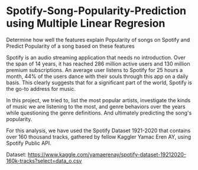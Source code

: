 # Spotify-Song-Popularity-Prediction using Multiple Linear Regresion

Determine how well the features explain Popularity of songs on Spotify and Predict Popularity of a song based on these features

Spotify is an audio streaming application that needs no introduction. Over the span of 14 years, it has reached 286 million active users and 130 million premium subscriptions. An average user listens to Spotify for 25 hours a month, 44% of the users dance with their souls through this app on a daily basis. This clearly suggests that for a significant part of the world, Spotify is the go-to address for music.

In this project, we tried to, list the most popular artists, investigate the kinds of music we are listening to the most, and genre behaviors over the years while questioning the genre definitions. And ultimately predicting the song's popularity.

For this analysis, we have used the Spotify Dataset 1921-2020 that contains over 160 thousand tracks, gathered by fellow Kaggler Yamac Eren AY, using Spotify Public API.

Dataset: https://www.kaggle.com/yamaerenay/spotify-dataset-19212020-160k-tracks?select=data_o.csv
